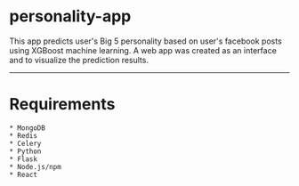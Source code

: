 # personality-app
This app predicts user's Big 5 personality based on user's facebook posts using XGBoost machine learning.
A web app was created as an interface and to visualize the prediction results.

---
# Requirements
```
* MongoDB
* Redis
* Celery
* Python
* Flask
* Node.js/npm
* React
```
